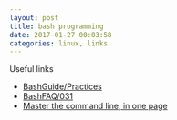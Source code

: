 ```yaml
---
layout: post
title: bash programming
date: 2017-01-27 00:03:58
categories: linux, links
---
```

Useful links

* [BashGuide/Practices](http://mywiki.wooledge.org/BashGuide/Practices)
* [BashFAQ/031](http://mywiki.wooledge.org/BashFAQ/031)
* [Master the command line, in one page](https://github.com/jlevy/the-art-of-command-line)
